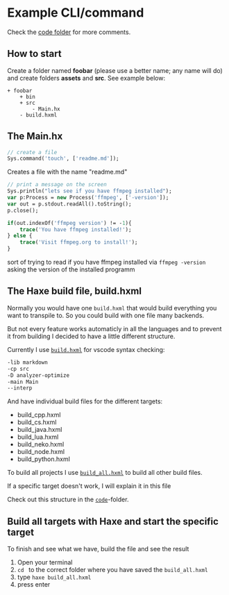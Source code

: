 # Example CLI/command


Check the [code folder](https://github.com/MatthijsKamstra/haxesys/tree/master/13terminal/code) for more comments.




## How to start

Create a folder named **foobar** (please use a better name; any name will do) and create folders **assets** and **src**.
See example below:

```
+ foobar
	+ bin
	+ src
		- Main.hx
	- build.hxml
```



## The Main.hx

```haxe
// create a file
Sys.command('touch', ['readme.md']);
```

Creates a file with the name "readme.md"


```haxe
// print a message on the screen
Sys.println("lets see if you have ffmpeg installed");
var p:Process = new Process('ffmpeg', ['-version']);
var out = p.stdout.readAll().toString();
p.close();

if(out.indexOf('ffmpeg version') != -1){
	trace('You have ffmpeg installed!');
} else {
	trace('Visit ffmpeg.org to install!');
}

```

sort of trying to read if you have ffmpeg installed via `ffmpeg -version` asking the version of the installed programm


## The Haxe build file, build.hxml

Normally you would have one `build.hxml` that would build everything you want to transpile to.
So you could build with one file many backends.

But not every feature works automaticly in all the languages and to prevent it from building I decided to have a little different structure.

Currently I use [`build.hxml`](https://github.com/MatthijsKamstra/haxesys/tree/master/13terminal/code/build.hxml) for vscode syntax checking:

```bash
-lib markdown
-cp src
-D analyzer-optimize
-main Main
--interp
```

And have individual build files for the different targets:

- build_cpp.hxml
- build_cs.hxml
- build_java.hxml
- build_lua.hxml
- build_neko.hxml
- build_node.hxml
- build_python.hxml

To build all projects I use [`build_all.hxml`](https://github.com/MatthijsKamstra/haxesys/tree/master/13terminal/code/build_all.hxml) to build all other build files.

If a specific target doesn't work, I will explain it in this file


Check out this structure in the [`code`](https://github.com/MatthijsKamstra/haxesys/tree/master/13terminal/code)-folder.



## Build all targets with Haxe and start the specific target

To finish and see what we have, build the file and see the result

1. Open your terminal
2. `cd ` to the correct folder where you have saved the `build_all.hxml`
3. type `haxe build_all.hxml`
4. press enter



